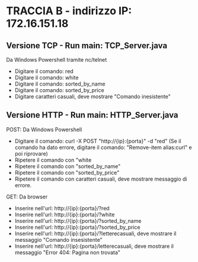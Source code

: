 # TRACCIA B - indirizzo IP: 172.16.151.18
## Versione TCP - Run main: TCP_Server.java
Da Windows Powershell tramite nc/telnet
- Digitare il comando: red
- Digitare il comando: white
- Digitare il comando: sorted_by_name
- Digitare il comando: sorted_by_price
- Digitare caratteri casuali, deve mostrare "Comando inesistente"

## Versione HTTP - Run main: HTTP_Server.java

POST:
Da Windows Powershell
- Digitare il comando: curl -X POST "http://{ip}:{porta}" -d "red" (Se il comando ha dato errore, digitare il comando: "Remove-item alias:curl" e poi riprovare)
- Ripetere il comando con "white
- Ripetere il comando con "sorted_by_name"
- Ripetere il comando con "sorted_by_price"
- Ripetere il comando con caratteri casuali, deve mostrare messaggio di errore.

GET:
Da browser
- Inserire nell'url: http://{ip}:{porta}/?red
- Inserire nell'url: http://{ip}:{porta}/?white
- Inserire nell'url: http://{ip}:{porta}/?sorted_by_name
- Inserire nell'url: http://{ip}:{porta}/?sorted_by_price
- Inserire nell'url: http://{ip}:{porta}/?letterecasuali, deve mostrare il messaggio "Comando insesistente"
- Inserire nell'url: http://{ip}:{porta}/letterecasuali, deve mostrare il messaggio "Error 404: Pagina non trovata"
